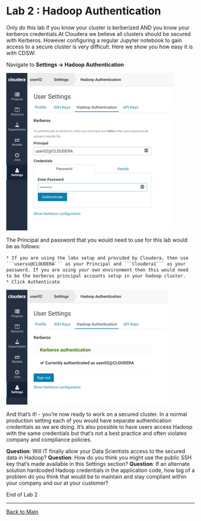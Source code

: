 # Lab 2 : Hadoop Authentication

Only do this lab if you know your cluster is kerberized AND you know your kerberos credentials.At Cloudera we believe all clusters should be secured with Kerberos. However configuring a regular Jupyter notebook to gain access to a secure cluster is very difficult. Here we show you how easy it is with CDSW:



Navigate to **Settings -> Hadoop Authentication**

![CDSW Hadoop Setup](../images/cdsw-hadoop-a.jpg)



The Principal and password that you would need to use for this lab would be as follows:

	* If you are using the labs setup and provided by Cloudera, then use ```userxx@CLOUDERA``` as your Principal and ```Cloudera1``` as your password. If you are using your own environment then this would need to be the kerberos principal accounts setup in your hadoop cluster. 
	* Click Authenticate

![CDSW Hadoop Setup](../images/cdsw-hadoop-b.jpg)



And that’s it! - you’re now ready to work on a secured cluster.
In a normal production setting each of you would have separate authentication credentials as we are doing.  It’s also possible to have users access Hadoop with the same credentials but that’s not a best practice and often violates company  and compliance policies.

**Question**: Will IT finally allow your Data Scientists access to the secured data in Hadoop?
**Question**: How do you think you might use the public SSH key that’s made available in this Settings section?
**Question**: If an alternate solution hardcoded Hadoop credentials in the application code, how big of a problem do you think that would be to maintain and stay compliant within your company and our at your customer?

End of Lab 2

----

[Back to Main](https://github.com/rajatrakesh/cdswlabs)